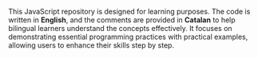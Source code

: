 This JavaScript repository is designed for learning purposes. The code is written in **English**, and the comments are provided in **Catalan** to help bilingual learners understand the concepts effectively. 
It focuses on demonstrating essential programming practices with practical examples, allowing users to enhance their skills step by step.
